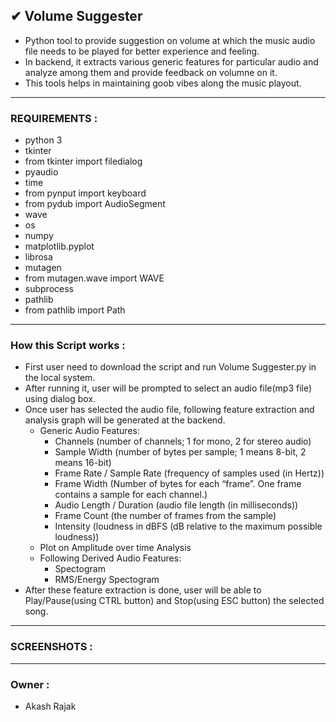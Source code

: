 ## ✔ Volume Suggester
- Python tool to provide suggestion on volume at which the music audio file needs to be played for better experience and feeling.
- In backend, it extracts various generic features for particular audio and analyze among them and provide feedback on volumne on it.  
- This tools helps in maintaining goob vibes along the music playout.

****

### REQUIREMENTS :
- python 3
- tkinter
- from tkinter import filedialog
- pyaudio
- time
- from pynput import keyboard
- from pydub import AudioSegment
- wave
- os
- numpy
- matplotlib.pyplot
- librosa
- mutagen
- from mutagen.wave import WAVE
- subprocess
- pathlib
- from pathlib import Path

****

### How this Script works :
- First user need to download the script and run Volume Suggester.py in the local system.
- After running it, user will be prompted to select an audio file(mp3 file) using dialog box.
- Once user has selected the audio file, following feature extraction and analysis graph will be generated at the backend.
	- Generic Audio Features:
		- Channels (number of channels; 1 for mono, 2 for stereo audio)
		- Sample Width (number of bytes per sample; 1 means 8-bit, 2 means 16-bit)
		- Frame Rate / Sample Rate (frequency of samples used (in Hertz))
		- Frame Width (Number of bytes for each “frame”. One frame contains a sample for each channel.)
		- Audio Length / Duration (audio file length (in milliseconds))
		- Frame Count (the number of frames from the sample)
		- Intensity (loudness in dBFS (dB relative to the maximum possible loudness))
	- Plot on Amplitude over time Analysis
	- Following Derived Audio Features:
		- Spectogram
		- RMS/Energy Spectogram
- After these feature extraction is done, user will be able to Play/Pause(using CTRL button) and Stop(using ESC button) the selected song.

****

### SCREENSHOTS :

<p align="center">

</p>

****

### Owner :
- Akash Rajak
